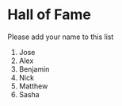 # Hall of Fame
Please add your name to this list

1. Jose
2. Alex
3. Benjamin
4. Nick
5. Matthew
6. Sasha
